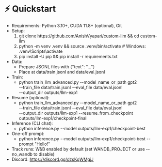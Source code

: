# ⚡ Quickstart

- Requirements: Python 3.10+, CUDA 11.8+ (optional), Git
- Setup:
  1. git clone https://github.com/AnishVyapari/custom-llm && cd custom-llm
  2. python -m venv .venv && source .venv/bin/activate  # Windows: .venv\Scripts\activate
  3. pip install -U pip && pip install -r requirements.txt
- Data:
  - Prepare JSONL files with {"text": "..."}
  - Place at data/train.jsonl and data/eval.jsonl
- Train:
  - python train_llm_advanced.py --model_name_or_path gpt2 \
    --train_file data/train.jsonl --eval_file data/eval.jsonl \
    --output_dir outputs/llm-exp1
- Resume (optional):
  - python train_llm_advanced.py --model_name_or_path gpt2 \
    --train_file data/train.jsonl --eval_file data/eval.jsonl \
    --output_dir outputs/llm-exp1 --resume_from_checkpoint outputs/llm-exp1/checkpoint-final
- Inference (CLI chat):
  - python inference.py --model outputs/llm-exp1/checkpoint-best
- One-off prompt:
  - python inference.py --model outputs/llm-exp1/checkpoint-best --prompt "Hello!"
- Track runs: W&B enabled by default (set WANDB_PROJECT or use --no_wandb to disable)
- Discord: https://discord.gg/dzsKgWMgjJ
